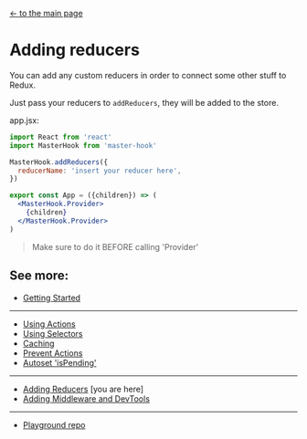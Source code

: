 [<- to the main page](https://github.com/opium-pro/master-hook)

# Adding reducers

You can add any custom reducers in order to connect some other stuff to Redux.

Just pass your reducers to `addReducers`, they will be added to the store.

app.jsx:
```jsx
import React from 'react'
import MasterHook from 'master-hook'

MasterHook.addReducers({
  reducerName: 'insert your reducer here',
})

export const App = ({children}) => (
  <MasterHook.Provider>
    {children}
  </MasterHook.Provider>
)
```
> Make sure to do it BEFORE calling 'Provider'


## See more:

* [Getting Started](https://github.com/opium-pro/master-hook/blob/master/docs/GETTING_STARTED.md)
---
* [Using Actions](https://github.com/opium-pro/master-hook/blob/master/docs/ACTIONS.md)
* [Using Selectors](https://github.com/opium-pro/master-hook/blob/master/docs/SELECTORS.md)
* [Caching](https://github.com/opium-pro/master-hook/blob/master/docs/CACHING.md)
* [Prevent Actions](https://github.com/opium-pro/master-hook/blob/master/docs/PREVENT_ACTIONS.md)
* [Autoset 'isPending'](https://github.com/opium-pro/master-hook/blob/master/docs/IS_PENDING.md)
---
* [Adding Reducers](https://github.com/opium-pro/master-hook/blob/master/docs/ADDING_REDUCERS.md) [you are here]
* [Adding Middleware and DevTools](https://github.com/opium-pro/master-hook/blob/master/docs/ADDING_MIDDLEWARE.md)
---
* [Playground repo](https://github.com/opium-pro/master-hook-playground)